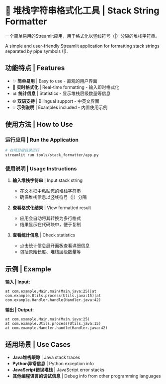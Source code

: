 # 🔧 堆栈字符串格式化工具 | Stack String Formatter

一个简单易用的Streamlit应用，用于格式化以竖线符号（|）分隔的堆栈字符串。

A simple and user-friendly Streamlit application for formatting stack strings separated by pipe symbols (|).

## 功能特点 | Features

- ✨ **简单易用** | Easy to use - 直观的用户界面
- 🔧 **实时格式化** | Real-time formatting - 输入即时格式化
- 📊 **统计信息** | Statistics - 显示堆栈层级数量等信息
- 🌐 **双语支持** | Bilingual support - 中英文界面
- 💡 **示例说明** | Examples included - 内置使用示例

## 使用方法 | How to Use

### 运行应用 | Run the Application

```bash
# 在项目根目录运行
streamlit run tools/stack_formatter/app.py
```

### 使用说明 | Usage Instructions

1. **输入堆栈字符串** | Input stack string
   - 在文本框中粘贴您的堆栈字符串
   - 确保堆栈信息以竖线符号（|）分隔

2. **查看格式化结果** | View formatted result
   - 应用会自动将其转换为多行格式
   - 结果显示在代码块中，便于复制

3. **查看统计信息** | Check statistics
   - 点击统计信息展开面板查看详细信息
   - 包括原始长度、堆栈层级数量等

## 示例 | Example

**输入 | Input:**
```
at com.example.Main.main(Main.java:25)|at com.example.Utils.process(Utils.java:15)|at com.example.Handler.handle(Handler.java:42)
```

**输出 | Output:**
```
at com.example.Main.main(Main.java:25)
at com.example.Utils.process(Utils.java:15)
at com.example.Handler.handle(Handler.java:42)
```

## 适用场景 | Use Cases

- **Java堆栈跟踪** | Java stack traces
- **Python异常信息** | Python exception info  
- **JavaScript错误堆栈** | JavaScript error stacks
- **其他编程语言的调试信息** | Debug info from other programming languages 